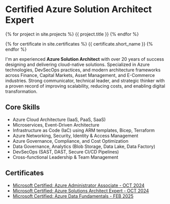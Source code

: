 # Certified Azure Solution Architect Expert

{% for project in site.projects %}
    {{ project.title }}
{% endfor %}

{% for certificate in site.certificates %}
    {{ certificate.short_name }}
{% endfor %}

I'm an experienced **Azure Solution Architect** with over 20 years of success designing and delivering cloud-native solutions. Specialized in Azure technologies, DevSecOps practices, and modern architecture frameworks across Finance, Capital Markets, Asset Management, and E-Commerce industries. Strong communicator, technical leader, and strategic thinker with a proven record of improving scalability, reducing costs, and enabling digital transformation.

## Core Skills

* Azure Cloud Architecture (IaaS, PaaS, SaaS)
* Microservices, Event-Driven Architecture
* Infrastructure as Code (IaC) using ARM templates, Bicep, Terraform
* Azure Networking, Security, Identity & Access Management
* Azure Governance, Compliance, and Cost Optimization
* Data Governance, Analytics (Blob Storage, Data Lake, Data Factory)
* DevSecOps (SAST, DAST, Secure CI/CD Pipelines)
* Cross-functional Leadership & Team Management

## Certificates

* [Microsoft Certified: Azure Administrator Associate - OCT 2024](https://learn.microsoft.com/api/credentials/share/en-us/hosseinnassiri/5A9C21DAA67924D1?sharingId=6BE52B73542AB83C)
* [Microsoft Certified: Azure Solutions Architect Expert - OCT 2024](https://learn.microsoft.com/api/credentials/share/en-us/hosseinnassiri/6CC7EF316792E746?sharingId=6BE52B73542AB83C)
* [Microsoft Certified: Azure Data Fundamentals - FEB 2025](https://learn.microsoft.com/api/credentials/share/en-us/hosseinnassiri/99B862EC6695A235?sharingId=6BE52B73542AB83C)
